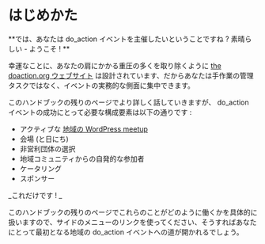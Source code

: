 <!-- # Getting Started -->
# はじめかた

<!-- **So you want to organise your own do_action event? Great – welcome on board!** -->
**では、あなたは do_action イベントを主催したいということですね ? 素晴らしい - ようこそ ! **

<!-- Fortunately for you, [the doaction.org website](http://doaction.org/) is designed to take a lot of the heavy-lifting off your shoulders, so you can focus on the practical aspects of the event, rather than the manual admin tasks. -->
幸運なことに、あなたの肩にかかる重圧の多くを取り除くように [the doaction.org ウェブサイト](http://doaction.org/) は設計されています、だからあなたは手作業の管理タスクではなく、イベントの実務的な側面に集中できます。

<!-- We will go over all of this in more detail in the rest of these handbook pages, but the ingredients you need for a successful do_action event are the following: -->
このハンドブックの残りのページでより詳しく話していきますが、 do_action イベントの成功にとって必要な構成要素は以下の通りです :

<!--
*   An active [local WordPress meetup](https://make.wordpress.org/community/handbook/meetup-organizer/welcome/)
*   A venue (and date)
*   A selection of local non-profit organisations
*   Willing participants from your local community
*   Catering
*   Sponsors
-->
*   アクティブな [地域の WordPress meetup](https://make.wordpress.org/community/handbook/meetup-organizer/welcome/)
*   会場 (と日にち)
*   非営利団体の選択
*   地域コミュニティからの自発的な参加者
*   ケータリング
*   スポンサー

<!-- _That’s it!_ -->
_これだけです ! _

<!-- The rest of these handbook pages deal with the specifics of how all of those things work, so use the links in the menu on the side and you’ll soon be on your way to your first local do_action event. -->
このハンドブックの残りのページでこれらのことがどのように働くかを具体的に扱いますので、サイドのメニューのリンクを使ってください、そうすればあなたにとって最初となる地域の do_action イベントへの道が開かれるでしょう。
